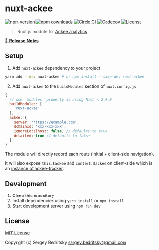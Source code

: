 # nuxt-ackee

[![npm version][npm-version-src]][npm-version-href]
[![npm downloads][npm-downloads-src]][npm-downloads-href]
[![Circle CI][circle-ci-src]][circle-ci-href]
[![Codecov][codecov-src]][codecov-href]
[![License][license-src]][license-href]

> Nuxt.js module for [Ackee analytics](https://ackee.electerious.com)

[📖 **Release Notes**](./CHANGELOG.md)

## Setup

1. Add `nuxt-ackee` dependency to your project

```bash
yarn add --dev nuxt-ackee # or npm install --save-dev nuxt-ackee
```

2. Add `nuxt-ackee` to the `buildModules` section of `nuxt.config.js`

```js
{
  // use `modules` property is using Nuxt < 2.9.0
  buildModules: [
    'nuxt-ackee'
  ],
  ackee: {
    server: 'https://example.com',
    domainId: 'xxx-xxx-xxx',
    ignoreLocalhost: false, // defaults to true
    detailed: true // defaults to false
  }
}
```

The module will directly record each route (initial + client-side navigation).

It will also expose `this.$ackee` and `context.$ackee` on client-side which is an [instance of ackee-tracker](https://github.com/electerious/ackee-tracker#instance-api).

## Development

1. Clone this repository
2. Install dependencies using `yarn install` or `npm install`
3. Start development server using `npm run dev`

## License

[MIT License](./LICENSE)

Copyright (c) Sergey Bedritsky <sergey.bedritsky@gmail.com>

<!-- Badges -->

[npm-version-src]: https://img.shields.io/npm/v/nuxt-ackee/latest.svg?style=flat-square
[npm-version-href]: https://npmjs.com/package/nuxt-ackee
[npm-downloads-src]: https://img.shields.io/npm/dt/nuxt-ackee.svg?style=flat-square
[npm-downloads-href]: https://npmjs.com/package/nuxt-ackee
[circle-ci-src]: https://img.shields.io/circleci/project/github/bdrtsky/nuxt-ackee.svg?style=flat-square
[circle-ci-href]: https://circleci.com/gh/bdrtsky/nuxt-ackee
[codecov-src]: https://img.shields.io/codecov/c/github/bdrtsky/nuxt-ackee.svg?style=flat-square
[codecov-href]: https://codecov.io/gh/bdrtsky/nuxt-ackee
[license-src]: https://img.shields.io/npm/l/nuxt-ackee.svg?style=flat-square
[license-href]: https://npmjs.com/package/nuxt-ackee
